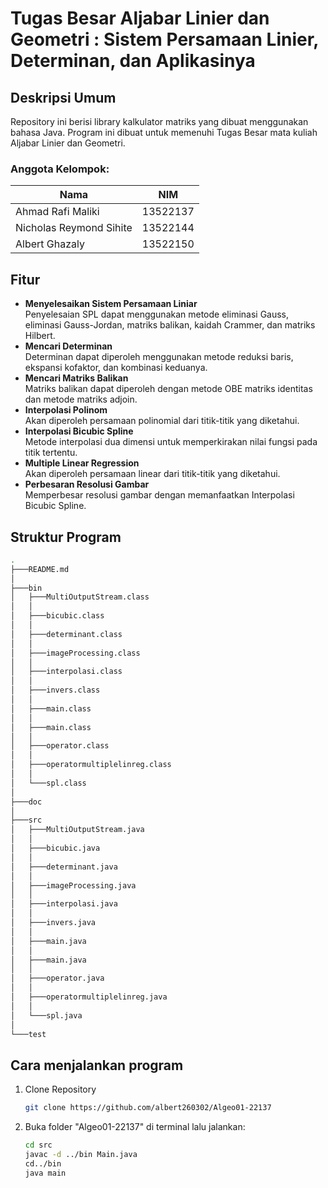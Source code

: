 # Tugas Besar Aljabar Linier dan Geometri : Sistem Persamaan Linier, Determinan, dan Aplikasinya

## Deskripsi Umum
Repository ini berisi library kalkulator matriks yang dibuat menggunakan bahasa Java. Program ini dibuat untuk memenuhi Tugas Besar mata kuliah Aljabar Linier dan Geometri.

### Anggota Kelompok:
| Nama  | NIM |
| ------------- | ------------- |
| Ahmad Rafi Maliki |  13522137 |
| Nicholas Reymond Sihite | 13522144  |
| Albert Ghazaly | 13522150 |

## Fitur
* **Menyelesaikan Sistem Persamaan Liniar** <br>
Penyelesaian SPL dapat menggunakan metode eliminasi Gauss, eliminasi Gauss-Jordan, matriks balikan, kaidah Crammer, dan matriks Hilbert.
* **Mencari Determinan** <br>
Determinan dapat diperoleh menggunakan metode reduksi baris, ekspansi kofaktor, dan kombinasi keduanya.
* **Mencari Matriks Balikan** <br>
Matriks balikan dapat diperoleh dengan metode OBE matriks identitas dan metode matriks adjoin.
* **Interpolasi Polinom** <br>
Akan diperoleh persamaan polinomial dari titik-titik yang diketahui.
* **Interpolasi Bicubic Spline** <br>
Metode interpolasi dua dimensi untuk memperkirakan nilai fungsi pada titik tertentu.
* **Multiple Linear Regression** <br>
Akan diperoleh persamaan linear dari titik-titik yang diketahui.
* **Perbesaran Resolusi Gambar** <br>
Memperbesar resolusi gambar dengan memanfaatkan Interpolasi Bicubic Spline.

## Struktur Program
```bash
.
├───README.md
│
├───bin
│   ├───MultiOutputStream.class
│   │    
│   ├───bicubic.class
│   │       
│   ├───determinant.class
│   │
│   ├───imageProcessing.class
│   │
│   ├───interpolasi.class
│   │
│   ├───invers.class
│   │
│   ├───main.class
│   │
│   ├───main.class
│   │
│   ├───operator.class
│   │
│   ├───operatormultiplelinreg.class
│   │
│   └───spl.class
│
├───doc
│
├───src
│   ├───MultiOutputStream.java
│   │    
│   ├───bicubic.java
│   │       
│   ├───determinant.java
│   │
│   ├───imageProcessing.java
│   │
│   ├───interpolasi.java
│   │
│   ├───invers.java
│   │
│   ├───main.java
│   │
│   ├───main.java
│   │
│   ├───operator.java
│   │
│   ├───operatormultiplelinreg.java
│   │
│   └───spl.java
│
└───test
```

## Cara menjalankan program
1. Clone Repository
   ```sh
   git clone https://github.com/albert260302/Algeo01-22137
   ```
2. Buka folder "Algeo01-22137" di terminal lalu jalankan:
   ```sh
   cd src
   javac -d ../bin Main.java
   cd../bin
   java main
   ```
